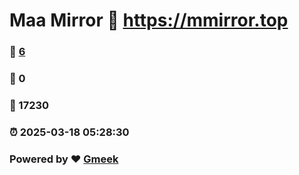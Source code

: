 # Maa Mirror :link: https://mmirror.top 
### :page_facing_up: [6](https://mmirror.top/tag.html) 
### :speech_balloon: 0 
### :hibiscus: 17230 
### :alarm_clock: 2025-03-18 05:28:30 
### Powered by :heart: [Gmeek](https://github.com/Meekdai/Gmeek)
